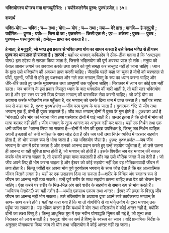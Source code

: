 **भक्तियोगश्च योगश्च मया मानव्युदीरित: ।** **ययोरेकतरेणैव पुरुष: पुरुषं व्रजेत् ॥ ३५॥** 

**शब्दार्थ** 

**भक्ति-योग:—** **भक्ति** **; च—** **तथा** **; योग:—** **योग** **; च—** **तथा** **; मया—** **मेरे द्वारा** **; मानवि—** **हे मनुपुत्री** **; उदीरित:—** **वॢणत** **;** **ययो:—** **जिस दो का** **; एकतरेण—** **किसी एक से** **; एव—** **अकेला** **; पुरुष:—** **पुरुष** **; पुरुषम्—** **परम पुरुष को** **; व्रजेत्—** **प्राप्त कर सकता है।** **.** 

**हे माता, हे मनुपुत्री, जो भक्त इस प्रकार से भक्ति तथा योग का साधन करता है उसे** **केवल भक्ति से ही परम पुरुष का धाम प्राप्त हो सकता है।** **तात्पर्य :** यहाँ पर भगवान् कपिलदेव ने ठीक-ठीक बताया है कि 'अष्टाङ्ग योगÓ इस उद्देश्य से सश्पन्न किया जाता है, जिससे भकि्तयोग की पूर्ण अवस्था प्राप्त हो सके। मनुष्य को केवल आसन लगाने का अवयास करके तथा अपने को पूर्ण समझ कर सन्तुष्ट नहीं हो जाना चाहिए। ध्यान के द्वारा उसे भक्तियोग की अवस्था प्राप्त करनी चाहिए। जैसाकि पहले कहा जा चुका है योगी को चरणतल से पाँवों, घुटनों, जाँघों से होते हुए वक्षस्थल और गले तक भगवान् विष्णु के रूप का ध्यान करना चाहिए और धीरे-धीरे उठते हुए उनके मुखमण्डल तथा आभूषणों तक पहुँचना चाहिए। निराकार में ध्यान का कोई प्रश्र नहीं रहता। जब भगवान् के इस प्रकार विस्तृत ध्यान के बाद भगवत्प्रेम की बारी आती है, तो यही स्तर भक्तियोग का है और इस स्तर पर उसे दिव्य प्रेमवश भगवान् की वास्तविक सेवा करनी चाहिए। जो कोई योग का अवयास करके भक्तियोग तक पहुँचता है, वह भगवान् को उनके दिव्य धाम में प्राप्त करता है। यहाँ पर स्पष्ट रूप से कहा गया है, *पुरुष: पुरुषं व्रजेत्* —जीव परम पुरुष के पास जाता है। गुणात्मक ²ष्टि से जीव तथा भगवान् एक हैं, दोनों ही पुरुष कहलाते हैं। जीव तथा भगवान् दोनों में पुरुष के गुण होते हैं। *पुरुष* का अर्थ है 'भोक्ताÓ और भोग की भावना जीव तथा परमेश्वर दोनों में पाई जाती है। अन्तर इतना है कि दोनों में भोग की मात्रा बराबर नहीं होती। जीव भगवान् के तुल्य आनन्द का अनुभव नहीं कर पाता। यहाँ एक निर्धन तथा एक धनी व्यक्ति का ²ष्टान्त लिया जा सकता है—दोनों में भोग की इच्छा उपस्थित है, किन्तु जब निर्धन व्यकि्त अपनी इच्छाओं को धनी व्यकि्त के साथ जोड़ देता है और जब धनी तथा निर्धन व्यक्ति में परस्पर सहयोग होता है, तो भोग समान रूप से भोगा जाता है। यह भक्तियोग जैसा है। *पुरुष: पुरुषं व्रजेत* —जब जीव भगवान् के धाम में प्रवेश करता है और उनको आनन्द प्रदान करते हुए उन्हें सहयोग पहुँचाता है, तो उसे उतना ही आनन्द या वही सुविधा प्राप्त होती है, जो भगवान् को होती है। इसके विपरीत जब वह भगवान् की नकल करके भोग करना चाहता है, तो उसकी इच्छा माया कहलाती है और यह उसे भौतिक जगत में ला देती है। जो जीव अपने लिए ही भोग करना चाहता है और ईश्वर को कोई सहयोग नहीं देता वह भौतिकतावादी जीवन में लगा होता है। किन्तु ज्योंही वह अपना भोग पूर्ण पुरुषोत्तम भगवान् के साथ जोड़ देता है कि वह आध्यात्मिक जीवन बिताने लगता है। यहाँ पर एक उदाहरण दिया जा सकता है—शरीर के विभिन्न अंग स्वतन्त्र रूप से जीवन का आनन्द नहीं उठा सकते। उन्हें पूर्ण शरीर के साथ सहयोग करना चाहिए तथा पेट को भोजन देना चाहिए। ऐसा करने पर शरीर के भिन्न-भिन्न अंग सारे शरीर के सहयोग से समान रूप से भोग करते हैं। 'अचिन्त्य भेदाभेदÓ का यही दर्शन है—अर्थात् एकसाथ एकत्व तथा अन्तर। ईश्वर की इच्छा के विरुद्ध जीव जीवन का आनन्द नहीं भोग सकता। उसे भक्तियोग के अवयास द्वारा अपने सारे कार्यकलाप भगवान् के साथ- साथ करने होंगे। यहाँ यह कहा गया है कि या तो योगविधि से या भकि्तयोग के द्वारा भगवान् तक पहुँचा जा सकता है। यह संकेत करता है कि यथार्थ में योग तथा भकि्तयोग में कोई अन्तर नहीं है, क्योंकि दोनों का लक्ष्य विष्णु है। किन्तु आधुनिक युग में एक नवीन योगपद्धति निॢमत की गई है, जो शून्य तथा निराकार को लक्ष्य बनाती है। वस्तुत: योग का अर्थ है विष्णु के स्वरूप का ध्यान। यदि प्रामाणिक निर्देश के अनुसार योगावयास किया जाय तो योग तथा भकि्तयोग में कोई अन्तर नहीं रह जाता।  